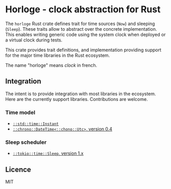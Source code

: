 # Horloge - clock abstraction for Rust

The `horloge` Rust crate defines trait for time sources (`Now`) and sleeping
(`Sleep`). These traits allow to abstract over the concrete implementation.
This enables writing generic code using the system clock when deployed or a
virtual clock during tests.

This crate provides trait definitions, and implementation providing support for
the major time libraries in the Rust ecosystem.

The name "horloge" means _clock_ in french.

## Integration

The intent is to provide integration with most libraries in the ecosystem.
Here are the currently support libraries. Contributions are welcome.

### Time model

- [`::std::time::Instant`](https://doc.rust-lang.org/stable/std/time/struct.Instant.html)
- [`::chrono::DateTime<::chono::Utc>`, version 0.4](https://docs.rs/chrono/0.4/chrono/struct.DateTime.html)

### Sleep scheduler

- [`::tokio::time::Sleep`, version 1.x](https://docs.rs/tokio/latest/tokio/time/fn.sleep.html)

## Licence

MIT
